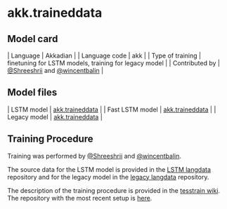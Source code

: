# akk.traineddata

## Model card

| Language         | Akkadian                                                                                          |
| Language code    | akk                                                                                               |
| Type of training | finetuning for LSTM models, training for legacy model                                             |
| Contributed by   | [@Shreeshrii](https://github.com/Shreeshrii) and [@wincentbalin](https://github.com/wincentbalin) |

## Model files

| LSTM model      | [akk.traineddata](best/akk.traineddata)   |
| Fast LSTM model | [akk.traineddata](fast/akk.traineddata)   |
| Legacy model    | [akk.traineddata](legacy/akk.traineddata) |

## Training Procedure 

Training was performed by [@Shreeshrii](https://github.com/Shreeshrii) and [@wincentbalin](https://github.com/wincentbalin).

The source data for the LSTM model is provided in the [LSTM langdata](https://github.com/tesseract-ocr/langdata_lstm/tree/main/akk)
repository and for the legacy model in the [legacy langdata](https://github.com/tesseract-ocr/langdata/tree/main/akk) repository.

The description of the training procedure is provided in the [tesstrain wiki](https://github.com/tesseract-ocr/tesstrain/wiki/Akkadian-Cuneiform). The repository with the most recent setup is [here](https://github.com/wincentbalin/tesstrain-akk).

